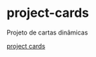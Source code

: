 # project-cards
 Projeto de cartas dinâmicas

<a href='https://eduardonunespp.github.io/project-cards/' target='_blank'>project cards</a>